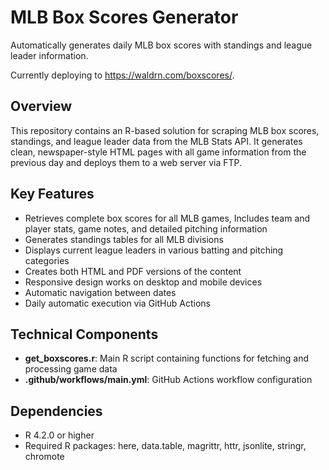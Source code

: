 # MLB Box Scores Generator

Automatically generates daily MLB box scores with standings and league leader information.

Currently deploying to https://waldrn.com/boxscores/.

## Overview

This repository contains an R-based solution for scraping MLB box scores, standings, and league leader data from the MLB Stats API. It generates clean, newspaper-style HTML pages with all game information from the previous day and deploys them to a web server via FTP.

## Key Features

- Retrieves complete box scores for all MLB games, Includes team and player stats, game notes, and detailed pitching information
- Generates standings tables for all MLB divisions
- Displays current league leaders in various batting and pitching categories
- Creates both HTML and PDF versions of the content
- Responsive design works on desktop and mobile devices
- Automatic navigation between dates
- Daily automatic execution via GitHub Actions

## Technical Components

- **get_boxscores.r**: Main R script containing functions for fetching and processing game data
- **.github/workflows/main.yml**: GitHub Actions workflow configuration

## Dependencies

- R 4.2.0 or higher
- Required R packages: here, data.table, magrittr, httr, jsonlite, stringr, chromote
